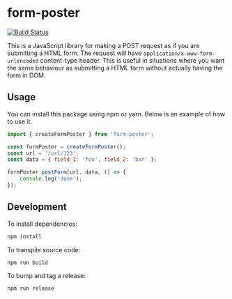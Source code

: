# form-poster

[![Build Status](https://travis-ci.com/bigcommerce-labs/form-poster-js.svg?token=pywwZy8zX1F5AzeQ9WpL&branch=master)](https://travis-ci.com/bigcommerce-labs/form-poster-js)

This is a JavaScript library for making a POST request as if you are submitting a HTML form. The request will have `application/x-www-form-urlencoded` content-type header. This is useful in situations where you want the same behaviour as submitting a HTML form without actually having the form in DOM.

## Usage

You can install this package using npm or yarn. Below is an example of how to use it.

```js
import { createFormPoster } from 'form-poster';

const formPoster = createFormPoster();
const url = '/url/123';
const data = { field_1: 'foo', field_2: 'bar' };

formPoster.postForm(url, data, () => {
    console.log('done');
});
```

## Development

To install dependencies:

```sh
npm install
```

To transpile source code:

```sh
npm run build
```

To bump and tag a release:

```sh
npm run release
```
